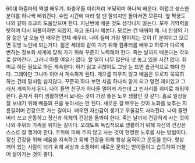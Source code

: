 
60대 아줌마의 엑셀 배우기.
좌충우돌 이리저리 부딪히며 하나씩 배운다.
어렵고 생소한 분야를 하나씩 배워간다. 수업 시간에 따라 할 땐 잘되지만 돌아서면 모른다.
옆 짝꿍도 나와 같아 조교의 도움받으며 한다. 지난번에 배운 것도 생각나지 않는다.
모두 기억력을 탓하며 다시 되풀이하면 되겠지, 하고 또다시 해본다.
모르는 건 배워야 해. 내 인생의 가장 젊은 날 오늘 안 배우면 언제 배우리.
나이 들며 가장 멀어지는 것이 IT 분야이고 모르면 뒷방 노인네 되는거다.
젊은 세대와 같이 가기 위해 컴퓨터를 배우고 하루가 다르게 변하는
정보화 세계에 맞춰 가기 위해 꾸준히 노력해야 한다.
죽는 날까지 배운다는 각오로 살아간다. 그러니 아플 여유가 없다.
할 일이 너무 많은데 넋 놓고 있을 시간 없다. 취미로 하든 필요로 하든 계속한다. 
하기 싫고 귀찮아도 그냥 눈 뜨면 습관적으로 해야 한다. 그래야만 그나마 이어서
계속하게 된다. 게으름 피우지 않고 배움은 오로지 묵묵히 하는 건데 말처럼 쉽지않다.
꾸준히 하다 보면 차츰 하나씩 알게 되고 알면 재미있고 그래서 계속하게 된다.
나이 들면 친구가 하나둘 멀어져 가는데 그 빈자리를 취미로 채워야 한다.
혼자서 취미 생활하면서 보내는 것이 가장 좋은 노후 생활인 것 같다.
홀로 일상을 잘 보내기 위해 배움의 끈을 놓아서는 안 된다. 
새로운 걸 배우는 것이 노화를 늦추는 지름길이며 건강으로 가는 길이다.
배우면 자신감이 생기고 우울감도 사라진다. 
나이 들면 머리 쓰고 운동하고 정신과 육체의 건강을 돌봐야 한다.
죽는 날까지 건강하게 사는 것이 나와 주위와 가족을 위하는 길이다.
오래도록 독립적으로 생활하기 위해 자신의 건강은 스스로 잘 챙겨야 한다.
주위에 피해 주지 않고 사는 것이 현명한 노후를 사는 방법이다.
정신 건강을 위해 배움을 지속하고 육체 건강을 위해 항상 움직이고 운동을 한다.
항상 깨어 있는 사람이 되기 위해 세상과 소통하며 새로운 문화는 받아들이고
습득하여 더불어 살아가는 것이 좋다.

